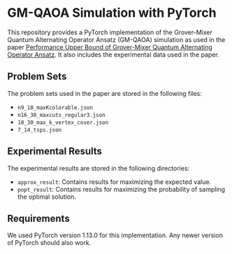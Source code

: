 # GM-QAOA Simulation with PyTorch

This repository provides a PyTorch implementation of the Grover-Mixer Quantum Alternating Operator Ansatz (GM-QAOA) simulation as used in the paper [Performance Upper Bound of Grover-Mixer Quantum Alternating Operator Ansatz](https://arxiv.org/abs/2405.03173). It also includes the experimental data used in the paper.

## Problem Sets

The problem sets used in the paper are stored in the following files:

- `n9_18_maxKcolorable.json`
- `n16_30_maxcuts_regular3.json`
- `18_30_max_k_vertex_cover.json`
- `7_14_tsps.json`

## Experimental Results

The experimental results are stored in the following directories:

- `approx_result`: Contains results for maximizing the expected value.
- `popt_result`: Contains results for maximizing the probability of sampling the optimal solution.

## Requirements

We used PyTorch version 1.13.0 for this implementation. Any newer version of PyTorch should also work.

